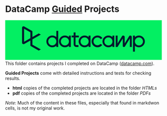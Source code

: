 # DataCamp <u>Guided</u> Projects
![DataCamp Logo](../../assets/datacamp.png)
This folder contains projects I completed on DataCamp ([datacamp.com](datacamp.com)). 

**Guided Projects** come with detailed instructions and tests for checking results.

- **html** copies of the completed projects are located in the folder *HTMLs*
- **pdf** copies of the completed projects are located in the folder *PDFs*

*Note*: Much of the content in these files, especially that found in markdwon cells, is not my original work. 
